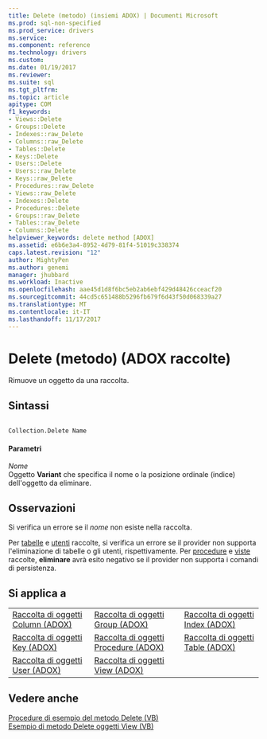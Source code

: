```yaml
---
title: Delete (metodo) (insiemi ADOX) | Documenti Microsoft
ms.prod: sql-non-specified
ms.prod_service: drivers
ms.service: 
ms.component: reference
ms.technology: drivers
ms.custom: 
ms.date: 01/19/2017
ms.reviewer: 
ms.suite: sql
ms.tgt_pltfrm: 
ms.topic: article
apitype: COM
f1_keywords:
- Views::Delete
- Groups::Delete
- Indexes::raw_Delete
- Columns::raw_Delete
- Tables::Delete
- Keys::Delete
- Users::Delete
- Users::raw_Delete
- Keys::raw_Delete
- Procedures::raw_Delete
- Views::raw_Delete
- Indexes::Delete
- Procedures::Delete
- Groups::raw_Delete
- Tables::raw_Delete
- Columns::Delete
helpviewer_keywords: delete method [ADOX]
ms.assetid: e6b6e3a4-8952-4d79-81f4-51019c338374
caps.latest.revision: "12"
author: MightyPen
ms.author: genemi
manager: jhubbard
ms.workload: Inactive
ms.openlocfilehash: aae45d1d8f6bc5eb2ab6ebf429d48426cceacf20
ms.sourcegitcommit: 44cd5c651488b5296fb679f6d43f50d068339a27
ms.translationtype: MT
ms.contentlocale: it-IT
ms.lasthandoff: 11/17/2017
---
```

# <a name="delete-method-adox-collections"></a>Delete (metodo) (ADOX raccolte)
Rimuove un oggetto da una raccolta.  
  
## <a name="syntax"></a>Sintassi  
  
```  
  
Collection.Delete Name  
```  
  
#### <a name="parameters"></a>Parametri  
 *Nome*  
 Oggetto **Variant** che specifica il nome o la posizione ordinale (indice) dell'oggetto da eliminare.  
  
## <a name="remarks"></a>Osservazioni  
 Si verifica un errore se il *nome* non esiste nella raccolta.  
  
 Per [tabelle](../../../ado/reference/adox-api/tables-collection-adox.md) e [utenti](../../../ado/reference/adox-api/users-collection-adox.md) raccolte, si verifica un errore se il provider non supporta l'eliminazione di tabelle o gli utenti, rispettivamente. Per [procedure](../../../ado/reference/adox-api/procedures-collection-adox.md) e [viste](../../../ado/reference/adox-api/views-collection-adox.md) raccolte, **eliminare** avrà esito negativo se il provider non supporta i comandi di persistenza.  
  
## <a name="applies-to"></a>Si applica a  
  
||||  
|-|-|-|  
|[Raccolta di oggetti Column (ADOX)](../../../ado/reference/adox-api/columns-collection-adox.md)|[Raccolta di oggetti Group (ADOX)](../../../ado/reference/adox-api/groups-collection-adox.md)|[Raccolta di oggetti Index (ADOX)](../../../ado/reference/adox-api/indexes-collection-adox.md)|  
|[Raccolta di oggetti Key (ADOX)](../../../ado/reference/adox-api/keys-collection-adox.md)|[Raccolta di oggetti Procedure (ADOX)](../../../ado/reference/adox-api/procedures-collection-adox.md)|[Raccolta di oggetti Table (ADOX)](../../../ado/reference/adox-api/tables-collection-adox.md)|  
|[Raccolta di oggetti User (ADOX)](../../../ado/reference/adox-api/users-collection-adox.md)|[Raccolta di oggetti View (ADOX)](../../../ado/reference/adox-api/views-collection-adox.md)||  
  
## <a name="see-also"></a>Vedere anche  
 [Procedure di esempio del metodo Delete (VB)](../../../ado/reference/adox-api/procedures-delete-method-example-vb.md)   
 [Esempio di metodo Delete oggetti View (VB)](../../../ado/reference/adox-api/views-delete-method-example-vb.md)
